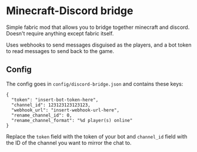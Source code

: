 # Minecraft-Discord bridge

Simple fabric mod that allows you to bridge together minecraft and discord. Doesn't require anything except fabric itself.

Uses webhooks to send messages disguised as the players, and a bot token to read messages to send back to the game.

## Config

The config goes in `config/discord-bridge.json` and contains these keys:

```
{
  "token": "insert-bot-token-here",
  "channel_id": 123123123123123,
  "webhook_url": "insert-webhook-url-here",
  "rename_channel_id": 0,
  "rename_channel_format": "%d player(s) online"
}
```

Replace the `token` field with the token of your bot and `channel_id` field with the ID of the channel you want to mirror the chat to.
